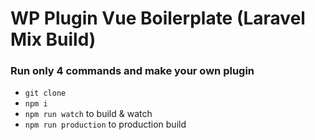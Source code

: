# WP Plugin Vue Boilerplate (Laravel Mix Build)
### Run only 4 commands and make your own plugin
- `git clone `
- `npm i`
- `npm run watch` to build & watch
- `npm run production` to production build


